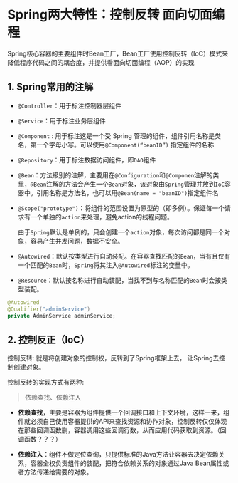 # Spring两大特性：控制反转 面向切面编程

Spring核心容器的主要组件时Bean工厂，Bean工厂使用控制反转（IoC）模式来降低程序代码之间的耦合度，并提供看面向切面编程（AOP）的实现



## 1. Spring常用的注解

- `@Controller`：用于标注控制器层组件

- `@Service`：用于标注业务层组件

- `@Component` : 用于标注这是一个受 Spring 管理的组件，组件引用名称是类名，第一个字母小写。可以使用`@Component(“beanID”)` 指定组件的名称

- `@Repository`：用于标注数据访问组件，即`DAO`组件

- `@Bean`：方法级别的注解，主要用在`@Configuration`和`@Componen`注解的类里，`@Bean`注解的方法会产生一个`Bean`对象，该对象由`Spring`管理并放到`IoC`容器中。引用名称是方法名，也可以用`@Bean(name = "beanID")`指定组件名

- `@Scope("prototype")`：将组件的范围设置为原型的（即多例）。保证每一个请求有一个单独的`action`来处理，避免action的线程问题。

  由于`Spring`默认是单例的，只会创建一个`action`对象，每次访问都是同一个对象，容易产生并发问题，数据不安全。

- `@Autowired`：默认按类型进行自动装配。在容器查找匹配的`Bean`，当有且仅有一个匹配的`Bean`时，`Spring`将其注入`@Autowired`标注的变量中。

- `@Resource`：默认按名称进行自动装配，当找不到与名称匹配的`Bean`时会按类型装配。



```java
@Autowired
@Qualifier("adminService")
private AdminService adminService;
```



## 2. 控制反正（IoC）

控制反转: 就是将创建对象的控制权，反转到了Spring框架上去， 让Spring去控制创建对象。



控制反转的实现方式有两种:

> 依赖查找、依赖注入

- **依赖查找**，主要是容器为组件提供一个回调接口和上下文环境，这样一来，组件就必须自己使用容器提供的API来查找资源和协作对象，控制反转仅仅体现在那些回调函数删，容器调用这些回调行数，从而应用代码获取到资源。（回调函数？？？）

- **依赖注入**：组件不做定位查询，只提供标准的Java方法让容器去决定依赖关系，容器全权负责组件的装配，把符合依赖关系的对象通过Java Bean属性或者方法传递给需要的对象。

  








